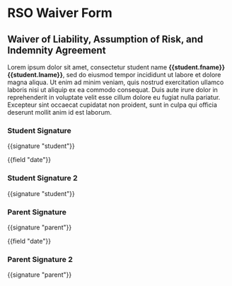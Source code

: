 # RSO Waiver Form

## Waiver of Liability, Assumption of Risk, and Indemnity Agreement

Lorem ipsum dolor sit amet, consectetur student name **{{student.fname}} {{student.lname}}**, sed do eiusmod tempor incididunt ut labore et dolore magna aliqua. Ut enim ad minim veniam, quis nostrud exercitation ullamco laboris nisi ut aliquip ex ea commodo consequat. Duis aute irure dolor in reprehenderit in voluptate velit esse cillum dolore eu fugiat nulla pariatur. Excepteur sint occaecat cupidatat non proident, sunt in culpa qui officia deserunt mollit anim id est laborum.

### Student Signature

{{signature "student"}}

{{field "date"}}

### Student Signature 2

{{signature "student"}}

### Parent Signature

{{signature "parent"}}

{{field "date"}}

### Parent Signature 2

{{signature "parent"}}
